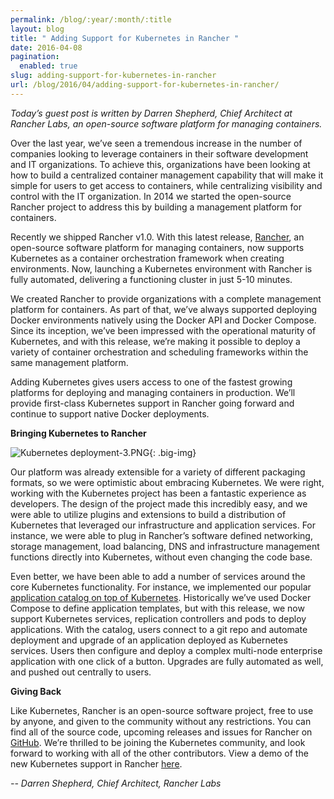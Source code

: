 ```yaml
---
permalink: /blog/:year/:month/:title
layout: blog
title: " Adding Support for Kubernetes in Rancher "
date: 2016-04-08
pagination:
  enabled: true
slug: adding-support-for-kubernetes-in-rancher
url: /blog/2016/04/adding-support-for-kubernetes-in-rancher/
---
```

_Today’s guest post is written by Darren Shepherd, Chief Architect at Rancher Labs, an open-source software platform for managing containers._  

Over the last year, we’ve seen a tremendous increase in the number of companies looking to leverage containers in their software development and IT organizations. To achieve this, organizations have been looking at how to build a centralized container management capability that will make it simple for users to get access to containers, while centralizing visibility and control with the IT organization. In 2014 we started the open-source Rancher project to address this by building a management platform for containers.  

Recently we shipped Rancher v1.0. With this latest release, [Rancher](http://www.rancher.com/), an open-source software platform for managing containers, now supports Kubernetes as a container orchestration framework when creating environments. Now, launching a Kubernetes environment with Rancher is fully automated, delivering a functioning cluster in just 5-10 minutes.&nbsp;  

We created Rancher to provide organizations with a complete management platform for containers. As part of that, we’ve always supported deploying Docker environments natively using the Docker API and Docker Compose. Since its inception, we’ve been impressed with the operational maturity of Kubernetes, and with this release, we’re making it possible to deploy a variety of container orchestration and scheduling frameworks within the same management platform.  

Adding Kubernetes gives users access to one of the fastest growing platforms for deploying and managing containers in production. We’ll provide first-class Kubernetes support in Rancher going forward and continue to support native Docker deployments.&nbsp;  

**Bringing Kubernetes to Rancher**  


 ![Kubernetes deployment-3.PNG](https://lh6.googleusercontent.com/bhmC1-XO5T-itFN3ZsCQmrxUSSEcnezaL-qch6ILWvJRnbhEBZZlAMEj-RcNgkM9XVEUzsRMsvDGc7u8f-M19Jdk_J0GCoO-gZTCZDtgkokgqNkCgP98o8W29xD0kmKiMPeLN-Tt){: .big-img}

Our platform was already extensible for a variety of different packaging formats, so we were optimistic about embracing Kubernetes. We were right, working with the Kubernetes project has been a fantastic experience as developers. The design of the project made this incredibly easy, and we were able to utilize plugins and extensions to build a distribution of Kubernetes that leveraged our infrastructure and application services. For instance, we were able to plug in Rancher’s software defined networking, storage management, load balancing, DNS and infrastructure management functions directly into Kubernetes, without even changing the code base.



Even better, we have been able to add a number of services around the core Kubernetes functionality. For instance, we implemented our popular [application catalog on top of Kubernetes](https://github.com/rancher/community-catalog/tree/master/kubernetes-templates). Historically we’ve used Docker Compose to define application templates, but with this release, we now support Kubernetes services, replication controllers and pods to deploy applications. With the catalog, users connect to a git repo and automate deployment and upgrade of an application deployed as Kubernetes services. Users then configure and deploy a complex multi-node enterprise application with one click of a button. Upgrades are fully automated as well, and pushed out centrally to users.



**Giving Back**



Like Kubernetes, Rancher is an open-source software project, free to use by anyone, and given to the community without any restrictions. You can find all of the source code, upcoming releases and issues for Rancher on [GitHub](http://www.github.com/rancher/rancher). We’re thrilled to be joining the Kubernetes community, and look forward to working with all of the other contributors. View a demo of the new Kubernetes support in Rancher [here](http://rancher.com/kubernetes/).&nbsp;



_-- Darren Shepherd, Chief Architect, Rancher Labs_
